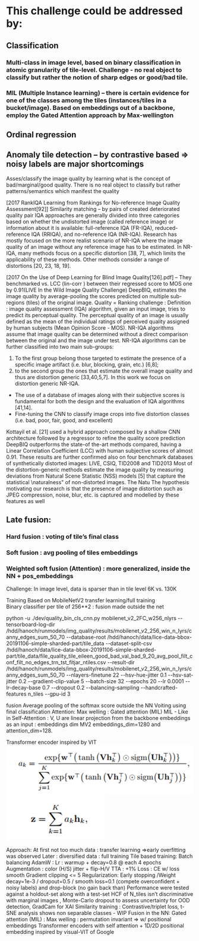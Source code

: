 # This challenge could be addressed by: 
## Classification
### Multi-class in image level, based on binary classification in atomic granularity of tile-level. Challenge - no real object to classify but rather the notion of sharp edges or good/bad tile.
### MIL (Multiple Instance learning) – there is certain evidence for one of the classes among the tiles (instances/tiles in a bucket/image). Based on embeddings out of a backbone, employ the Gated Attention approach by Max-wellington
## Ordinal regression 
## Anomaly tile detection – by contrastive based => noisy labels are major shortcomings 



Asses/classify the image quality by learning what is the concept of bad/marginal/good quality. 
There is no real object to classify but rather patterns/semantics which manifest the quality

[2017 RankIQA Learning from Rankings for No-reference Image Quality Assessment[92]] Similarity matching – by pairs of created deteriorated quality pair
IQA approaches are generally divided into three categories based on whether the undistorted image (called reference image) or information about it is available: full-reference IQA (FR-IQA), reduced-reference IQA (RRIQA), and no-reference IQA (NR-IQA). Research has
mostly focused on the more realist scenario of NR-IQA
where the image quality of an image without any reference
image has to be estimated. In NR-IQA, many methods focus on a specific distortion [38, 7], which limits the applicability of these methods. Other methods consider a range
of distortions [20, 23, 18, 19].

[2017 On the Use of Deep Learning for Blind Image Quality[126].pdf] – 
They benchmarked vs. LCC (lin-corr ) between their regressed score to MOS one by 0.91(LIVE In the Wild Image Quality Challenge)
DeepBIQ, estimates the image quality by average-pooling the scores predicted on multiple sub-regions (tiles) of the original image.
Quality = Ranking challenge  : Definition : image quality assessment (IQA) algorithm, given an input image, tries to predict its perceptual quality. The perceptual quality of an image is usually defined as the mean of the individual ratings of perceived quality assigned by human subjects (Mean Opinion Score - MOS).
NR-IQA algorithms assume that image quality can be determined without a direct comparison between the original and the image under test. NR-IQA algorithms can be further classified into two main sub-groups:
1.	To the first group belong those targeted to estimate the presence of a specific image artifact (i.e. blur, blocking, grain, etc.) [6,8]; 
2.	to the second group the ones that estimate the overall image quality and thus are distortion
generic [33,40,5,7]. In this work we focus on distortion generic NR-IQA.

-	The use of a database of images along with their subjective scores is fundamental for both the design and
the evaluation of IQA algorithms [41,14].
-	Fine-tuning the CNN to classify image crops into five distortion classes (i.e. bad, poor, fair, good, and excellent)

Kottayil et al. [21] used a hybrid approach composed by a shallow CNN architecture followed by a regressor to refine the quality score prediction 
DeepBIQ outperforms the state-of the-art methods compared, having a Linear Correlation
Coefficient (LCC) with human subjective scores of almost 0.91. These results are further confirmed also on
four benchmark databases of synthetically distorted images: LIVE, CSIQ, TID2008 and TID2013
Most of the distortion-generic methods estimate the image quality by measuring deviations from Natural
Scene Statistic (NSS) models [5] that capture the statistical \naturalness" of non-distorted images. The Natu
The hypothesis motivating our research is that the presence of image distortion such as JPEG compression, noise, blur, etc. is captured and modelled by these features as well


## Late fusion:
### Hard fusion : voting of tile’s final class
### Soft fusion  : avg pooling of tiles embeddings
### Weighted soft fusion (Attention) : more generalized, inside the NN + pos_embeddings
Challenge: In image level, data is sparser than in tile level 6K vs. 130K



Training 
Based on MobileNetV2 transfer learning/full training    
Binary classifier per tile of 256**2 : fusion made outside the net 

python -u ./dev/quality_bin_cls_cnn.py mobilenet_v2_2FC_w256_nlyrs --tensorboard-log-dir /hdd/hanoch/runmodels/img_quality/results/mobilenet_v2_256_win_n_lyrs/canny_edges_sum_50_70 --database-root /hdd/hanoch/data/lice-data-bbox-20191106-simple-sharded-part/tile_data --dataset-split-csv /hdd/hanoch/data/lice-data-bbox-20191106-simple-sharded-part/tile_data/file_quality_tile_eileen_good_bad_val_bad_9_20_avg_pool_filt_conf_filt_no_edges_trn_tst_fitjar_ntiles.csv --result-dir /hdd/hanoch/runmodels/img_quality/results/mobilenet_v2_256_win_n_lyrs/canny_edges_sum_50_70 --nlayers-finetune 22 --hsv-hue-jitter 0.1 --hsv-sat-jitter 0.2 --gradient-clip-value 5 --batch-size 32 --epochs 20 --lr 0.0001 --lr-decay-base 0.7 --dropout 0.2 --balancing-sampling  --handcrafted-features n_tiles --gpu-id 3

fusion 
Average pooling of the softmax score outside the NN
Voiting using final classification
Attention:
Max welling : Gated attention (MIL)
MIL - Like in Self-Attention : V, U are linear projection from the backbone embeddings as an input : embeddings dim MV2 embeddings_dim=1280 and attention_dim=128.

Transformer encoder inspired by VIT 
![img_2.png](img_2.png)
![img_3.png](img_3.png)


Approach:
At first not too much data : transfer learning =>early overfitting was observed 
Later : diversified data : full training 
Tile based training: 
Batch balancing
AdamW : Lr : warmup + decay=0.8 @ each 4 epochs
Augmentation  : color (H/S) jitter + flip-H/V
TTA  : +1%
Loss : CE w/ loss smooth
Gradient clipping <= 5
Regularization:
Early stopping /Weight decay=1e-3 / dropout=0.5 / smooth loss=0.1 (compete overconfident + noisy labels) and drop-block (no gain back than)
Performance were tested against a holdout-set along with a test-set
HCF of N_tiles isn’t discriminative with marginal images , Monte-Carlo dropout to assess uncertainty for OOD detection, GradCam for XAI
Similarity training : Contrastive/triplet  loss, t-SNE analysis shows non separable classes  - WIP
Fusion in the NN:
Gated attention (MIL) : Max welling : permutation invariant => w/ positional embeddings
Transformer encoders with self attention + 1D/2D positional embedding  inspired by visual-VIT of Google
